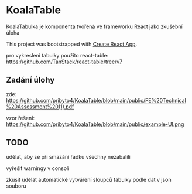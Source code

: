 # KoalaTable

KoalaTabulka je komponenta tvořená ve frameworku React jako zkušební úloha

This project was bootstrapped with [Create React App](https://github.com/facebook/create-react-app).

pro vykreslení tabulky použito react-table: https://github.com/TanStack/react-table/tree/v7

## Zadání úlohy

zde: https://github.com/pribyto4/KoalaTable/blob/main/public/FE%20Technical%20Assessment%20(1).pdf

vzor řešení: https://github.com/pribyto4/KoalaTable/blob/main/public/example-UI.png

## TODO

udělat, aby se při smazání řádku všechny nezabalili

vyřešit warningy v consoli

zkusit udělat automatické vytváření sloupců tabulky podle dat v json souboru
